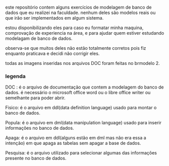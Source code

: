 este repositório contem alguns exercícios de modelagem de banco de dados que eu realizei na faculdade. nenhum deles são modelos reais ou que irão ser implementados em algum sistema.

estou disponibilizando eles para caso eu formatar minha maquina, comprovação de experiencia na área, e para ajudar quem estiver estudando modelagam de banco de dados.

observa-se que muitos deles não estão totalmente corretos pois fiz enquanto praticava e decidi não corrigir eles.

todas as imagens inseridas nos arquivos DOC foram feitas no brmodelo 2.

<h3> legenda </h3>

DOC : é o arquivo de documentação que contem a modelagem do banco de dados. é necessário o microsoft office word ou o libre office writer ou semelhante para poder abrir.

Fisico: é o arquivo em ddl(data definition language) usado para montar o banco de dados.

Popula: é o arquivo em dml(data manipulation language) usado para inserir informações no banco de dados.

Apaga: é o arquivo em ddl(alguns estão em dml mas não era essa a intenção) em que apaga as tabelas sem apagar a base de dados.

Pesquisa: é o arquivo utilizado para selecionar algumas das informações presente no banco de dados.
